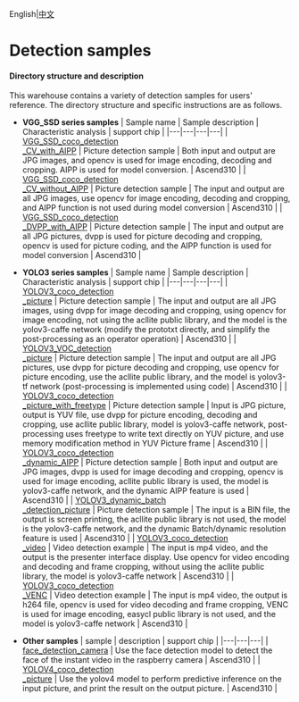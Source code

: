 English|[中文](README_CN.md)

# Detection samples

#### Directory structure and description
This warehouse contains a variety of detection samples for users' reference. The directory structure and specific instructions are as follows.    
- **VGG_SSD series samples**
  | Sample name  | Sample description  | Characteristic analysis  | support chip |
  |---|---|---|---|
  | [VGG_SSD_coco_detection<br>_CV_with_AIPP](./VGG_SSD_coco_detection_CV_with_AIPP)  | Picture detection sample  | Both input and output are JPG images, and opencv is used for image encoding, decoding and cropping. AIPP is used for model conversion.  | Ascend310 |
  | [VGG_SSD_coco_detection<br>_CV_without_AIPP](./VGG_SSD_coco_detection_CV_without_AIPP)  | Picture detection sample  | The input and output are all JPG images, use opencv for image encoding, decoding and cropping, and AIPP function is not used during model conversion   | Ascend310 |
  | [VGG_SSD_coco_detection<br>_DVPP_with_AIPP](./VGG_SSD_coco_detection_DVPP_with_AIPP)  | Picture detection sample  |  The input and output are all JPG pictures, dvpp is used for picture decoding and cropping, opencv is used for picture coding, and the AIPP function is used for model conversion  | Ascend310 |

- **YOLO3 series samples**
  | Sample name  | Sample description  | Characteristic analysis  | support chip |
  |---|---|---|---|
  | [YOLOV3_coco_detection<br>_picture](./YOLOV3_coco_detection_picture)  | Picture detection sample  | The input and output are all JPG images, using dvpp for image decoding and cropping, using opencv for image encoding, not using the acllite public library, and the model is the yolov3-caffe network (modify the prototxt directly, and simplify the post-processing as an operator operation)  | Ascend310 |
  | [YOLOV3_VOC_detection<br>_picture](./YOLOV3_VOC_detection_picture)  | Picture detection sample  | The input and output are all JPG pictures, use dvpp for picture decoding and cropping, use opencv for picture encoding, use the acllite public library, and the model is yolov3-tf network (post-processing is implemented using code)  | Ascend310 |
  | [YOLOV3_coco_detection<br>_picture_with_freetype](./YOLOV3_coco_detection_picture_with_freetype)  | Picture detection sample  | Input is JPG picture, output is YUV file, use dvpp for picture encoding, decoding and cropping, use acllite public library, model is yolov3-caffe network, post-processing uses freetype to write text directly on YUV picture, and use memory modification method in YUV Picture frame  | Ascend310 |
  | [YOLOV3_coco_detection<br>_dynamic_AIPP](./YOLOV3_coco_detection_dynamic_AIPP)  | Picture detection sample  |  Both input and output are JPG images, dvpp is used for image decoding and cropping, opencv is used for image encoding, acllite public library is used, the model is yolov3-caffe network, and the dynamic AIPP feature is used  | Ascend310 |
  | [YOLOV3_dynamic_batch<br>_detection_picture](./YOLOV3_dynamic_batch_detection_picture)  | Picture detection sample  | The input is a BIN file, the output is screen printing, the acllite public library is not used, the model is the yolov3-caffe network, and the dynamic Batch/dynamic resolution feature is used | Ascend310 |
  | [YOLOV3_coco_detection<br>_video](./YOLOV3_coco_detection_video)  | Video detection example  | The input is mp4 video, and the output is the presenter interface display. Use opencv for video encoding and decoding and frame cropping, without using the acllite public library, the model is yolov3-caffe network | Ascend310 |
  | [YOLOV3_coco_detection<br>_VENC](./YOLOV3_coco_detection_VENC)  | Video detection example  | The input is mp4 video, the output is h264 file, opencv is used for video decoding and frame cropping, VENC is used for image encoding, easycl public library is not used, and the model is yolov3-caffe network  | Ascend310 |
   
- **Other samples**
  | sample  | description  | support chip |
  |---|---|---|
  | [face_detection_camera](./face_detection_camera)  | Use the face detection model to detect the face of the instant video in the raspberry camera  | Ascend310 |
  | [YOLOV4_coco_detection<br>_picture](./YOLOV4_coco_detection_picture)  | Use the yolov4 model to perform predictive inference on the input picture, and print the result on the output picture.  | Ascend310 |
